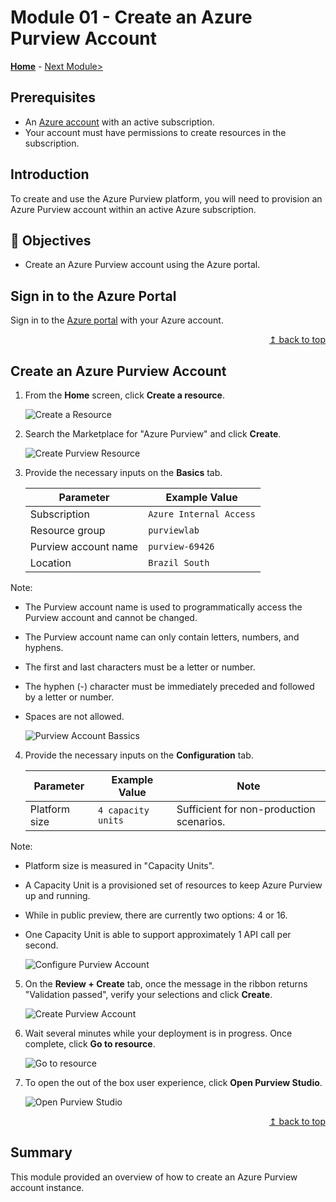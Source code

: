 # Module 01 - Create an Azure Purview Account

**[Home](../README.md)** - [Next Module>](../modules/module02.md)

## Prerequisites

* An [Azure account](https://azure.microsoft.com/en-us/free/) with an active subscription.
* Your account must have permissions to create resources in the subscription.

## Introduction

To create and use the Azure Purview platform, you will need to provision an Azure Purview account within an active Azure subscription.

## :dart: Objectives

* Create an Azure Purview account using the Azure portal.

## Sign in to the Azure Portal

Sign in to the [Azure portal](https://portal.azure.com) with your Azure account.

<div align="right"><a href="#module-01---create-an-azure-purview-account">↥ back to top</a></div>

## Create an Azure Purview Account

1. From the **Home** screen, click **Create a resource**.

    ![Create a Resource](../images/module01/01.01-create-resource.png)  

2. Search the Marketplace for "Azure Purview" and click **Create**.

    ![Create Purview Resource](../images/module01/01.02-create-purview.png)

3. Provide the necessary inputs on the **Basics** tab.

    | Parameter  | Example Value |
    | --- | --- |
    | Subscription | `Azure Internal Access` |
    | Resource group | `purviewlab` |
    | Purview account name | `purview-69426` |
    | Location | `Brazil South` |

Note:

* The Purview account name is used to programmatically access the Purview account and cannot be changed.
* The Purview account name can only contain letters, numbers, and hyphens.
* The first and last characters must be a letter or number.
* The hyphen (-) character must be immediately preceded and followed by a letter or number.
* Spaces are not allowed.

    ![Purview Account Bassics](../images/module01/01.03-create-basic.png)

4. Provide the necessary inputs on the **Configuration** tab.

    | Parameter  | Example Value | Note |
    | --- | --- | --- |
    | Platform size | `4 capacity units` | Sufficient for non-production scenarios. |

Note:

* Platform size is measured in "Capacity Units".
* A Capacity Unit is a provisioned set of resources to keep Azure Purview up and running.
* While in public preview, there are currently two options: 4 or 16.
* One Capacity Unit is able to support approximately 1 API call per second.

    ![Configure Purview Account](../images/module01/01.04-create-configuration.png)

5. On the **Review + Create** tab, once the message in the ribbon returns "Validation passed", verify your selections and click **Create**.

    ![Create Purview Account](../images/module01/01.05-create-create.png)

6. Wait several minutes while your deployment is in progress. Once complete, click **Go to resource**.

    ![Go to resource](../images/module01/01.06-goto-resource.png)

7. To open the out of the box user experience, click **Open Purview Studio**.

    ![Open Purview Studio](../images/module01/01.07-open-studio.png)

<div align="right"><a href="#module-01---create-an-azure-purview-account">↥ back to top</a></div>

## Summary

This module provided an overview of how to create an Azure Purview account instance.
